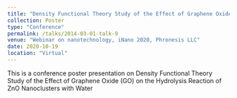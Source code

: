```yaml
---
title: "Density Functional Theory Study of the Effect of Graphene Oxide (GO) on the Hydrolysis Reaction of ZnO Nanoclusters with Water"
collection: Poster
type: "Conference"
permalink: /talks/2014-03-01-talk-9
venue: "Webinar on nanotechnology, iNano 2020, Phronesis LLC"
date: 2020-10-19
location: "Virtual"
---
```


This is a conference poster presentation on Density Functional Theory Study of the Effect of Graphene Oxide (GO) on the Hydrolysis Reaction of ZnO Nanoclusters with Water
